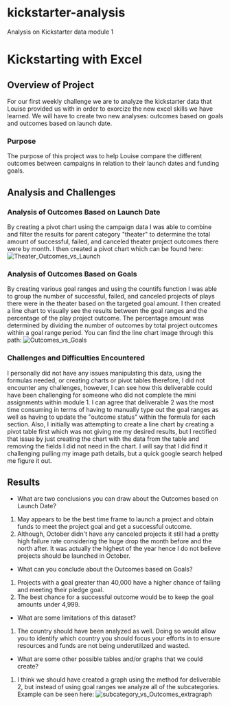 # kickstarter-analysis
Analysis on Kickstarter data module 1

# Kickstarting with Excel

## Overview of Project

For our first weekly challenge we are to analyze the kickstarter data that Louise provided us with in order to exorcize the new excel skills we have learned. We will have to create two new analyses: outcomes based on goals and outcomes based on launch date.  

### Purpose

The purpose of this project was to help Louise compare the different outcomes between campaigns in relation to their launch dates and funding goals.

## Analysis and Challenges

### Analysis of Outcomes Based on Launch Date

By creating a pivot chart using the campaign data I was able to combine and filter the results for parent category "theater" to determine the total amount of successful, failed, and canceled theater project outcomes there were by month. I then created a pivot chart which can be found here: ![Theater_Outcomes_vs_Launch](/Users/alexislarson/Desktop/resources/Theater_Outcomes_vs_Launch.png) 

### Analysis of Outcomes Based on Goals

By creating various goal ranges and using the countifs function I was able to group the number of successful, failed, and canceled projects of plays there were in the theater based on the targeted goal amount. I then created a line chart to visually see the results between the goal ranges and the percentage of the play project outcome. The percentage amount was determined by dividing the number of outcomes by total project outcomes within a goal range period. You can find the line chart image through this path: ![Outcomes_vs_Goals](/Users/alexislarson/Desktop/resources/Outcomes_vs_Goals.png)  

### Challenges and Difficulties Encountered

I personally did not have any issues manipulating this data, using the formulas needed, or creating charts or pivot tables therefore, I did not encounter any challenges, however, I can see how this deliverable could have been challenging for someone who did not complete the mini assignments within module 1. I can agree that deliverable 2 was the most time consuming in terms of having to manually type out the goal ranges as well as having to update the "outcome status" within the formula for each section. Also, I initially was attempting to create a line chart by creating a pivot table first which was not giving me my desired results, but I rectified that issue by just creating the chart with the data from the table and removing the fields I did not need in the chart. I will say that I did find it challenging pulling my image path details, but a quick google search helped me figure it out.

## Results

- What are two conclusions you can draw about the Outcomes based on Launch Date?

1. May appears to be the best time frame to launch a project and obtain funds to meet the project goal and get a successful outcome. 
2. Although, October didn't have any canceled projects it still had a pretty high failure rate considering the huge drop the month before and the north after. It was actually the highest of the year hence I do not believe projects should be launched in October. 

- What can you conclude about the Outcomes based on Goals?

1. Projects with a goal greater than 40,000 have a higher chance of failing and meeting their pledge goal. 
2. The best chance for a successful outcome would be to keep the goal amounts under 4,999. 

- What are some limitations of this dataset?

1. The country should have been analyzed as well. Doing so would allow you to identify which country you should focus your efforts in to ensure resources and funds are not being underutilized and wasted. 

- What are some other possible tables and/or graphs that we could create?

1. I think we should have created a graph using the method for deliverable 2, but instead of using goal ranges we analyze all of the subcategories. Example can be seen here: ![subcategory_vs_Outcomes_extragraph](/Users/alexislarson/Desktop/resources/subcategory_vs_Outcomes_extragraph.png)
